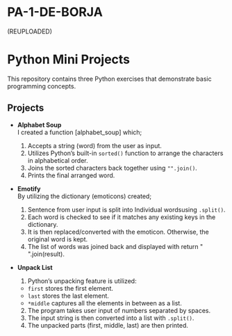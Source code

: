# PA-1-DE-BORJA
(REUPLOADED)

# Python Mini Projects 

This repository contains three Python exercises that demonstrate basic programming concepts.

## Projects

- **Alphabet Soup**  
I created a function [alphabet_soup] which;
  1. Accepts a string (word) from the user as input.
  2. Utilizes Python’s built-in `sorted()` function to arrange the characters in alphabetical order.
  3. Joins the sorted characters back together using `"".join()`.
  4. Prints the final arranged word.  

- **Emotify**  
By utilizing the dictionary (emoticons) created;
  1. Sentence from user input is split into Individual wordsusing `.split()`.
  2. Each word is checked to see if it matches any existing keys in the dictionary.
  3. It is then replaced/converted with the emoticon. Otherwise, the original word is kept.
  4. The list of words was joined back and displayed with  return " ".join(result).

- **Unpack List**
  1. Python’s unpacking feature is utilized:
  - `first` stores the first element.
  - `last` stores the last element.
  - `*middle` captures all the elements in between as a list.
  2. The program takes user input of numbers separated by spaces.
  3. The input string is then converted into a list with `.split()`.
  4. The unpacked parts (first, middle, last) are then printed.  

